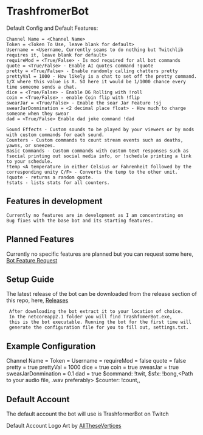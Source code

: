 # TrashfromerBot
Default Config and Default Features:

    Channel Name = <Channel Name>
    Token = <Token To Use, leave blank for default>
    Username = <Username, Currently seams to do nothing but Twitchlib requires it, leave blank for default>
    requireMod = <True/False> - Is mod required for all bot commands
    quote = <True/False> - Enable AI quotes command !quote
    pretty = <True/False> - Enable randomly calling chatters pretty
    prettyVal = 1000 - How likely is a chat to set off the pretty command. 1/X where this value is X. SO here it would be 1/1000 chance every time someone sends a chat.
    dice = <True/False> - Enable D6 Rolling with !roll
    coin = <True/False> - enable Coin flip with !flip
    swearJar = <True/False> - Enable the sear Jar Feature !sj
    swearJarDonmination = <2 decimal place float> - How much to charge someone when they swear
    dad = <True/False> Enable dad joke command !dad

    Sound Effects - Custom sounds to be played by your viewers or by mods with custom commands for each sound.
    Counters - Custom commands to count stream events such as deaths, yawns, or sneezes.
    Basic Commands - Custom commands with custom text responses such as !social printing out social media info, or !schedule printing a link to your schedule.
    !temp <A temperature in either Celsius or Fahrenheit followed by the corresponding unity C/F> - Converts the temp to the other unit.
    !quote - returns a random quote.
    !stats - lists stats for all counters.

## Features in development

    Currently no features are in development as I am concentrating on 
    Bug fixes with the base bot and its starting features.

## Planned Features

   Currently no specific features are planned but you can request some here, [Bot Feature Request](https://forms.gle/12LwgnkpPPTFqica7 "Google Forms") 
     
## Setup Guide

   The latest release of the bot can be downloaded from the release section of this repo, here, [Releases](https://github.com/taylorknopp/TrashformerBot-A-Twitch-Bot/releases "Releases")

     After downloading the bot extract it to your location of choice.
     In the netcoreapp2.1 folder you will find TrashfomerBot.exe,
     this is the bot executable. Running the bot for the first time will 
     generate the configuration file for you to fill out, settings.txt.

## Example Configuration

Channel Name = <Channel Name>
Token =
Username =
requireMod = false
quote = false
pretty = true
prettyVal = 1000
dice = true
coin = true
swearJar = true
swearJarDonmination = 0.1
dad = true
$command: !twit,<link to your twitter here>
$sfx: !bong,<Path to your audio file, .wav preferably>
$counter:  !count,<Text to come before the number>,<Text to come after the number>
    
## Default Account
   The default account the bot will use is TrashformerBot on Twitch
   
   Default Account Logo Art by [AllTheseVertices](https://www.twitch.tv/allthesevertices "AllTheseVertices On Twitch")

